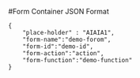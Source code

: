 #Form Container
JSON Format
```
{
    "place-holder" : "AIAIA1",
    "form-name":"demo-forom",
    "form-id":"demo-id",
    "form-action":"action",
    "form-function":"demo-function"
}
```